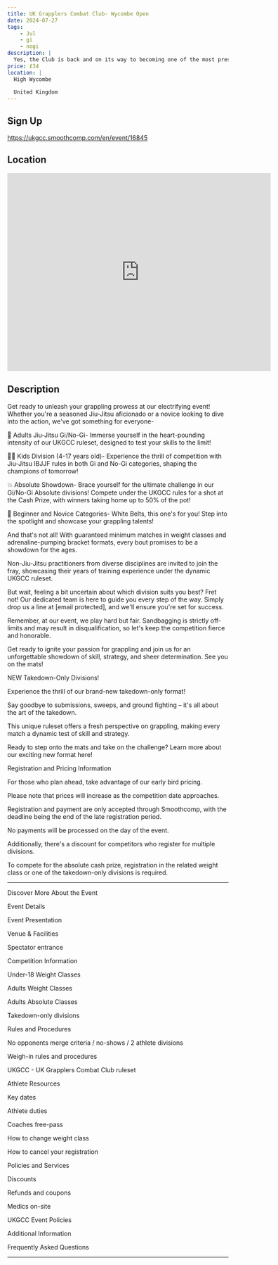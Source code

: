```yaml
---
title: UK Grapplers Combat Club- Wycombe Open
date: 2024-07-27
tags:
    - Jul
    - gi 
    - nogi 
description: |
  Yes, the Club is back and on its way to becoming one of the most prestigious grappling events in the UK! Join us for an action-packed day on the mats in our state-of-the-art venue, Wycombe Leisure Centre
price: £34
location: |
  High Wycombe
  
  United Kingdom
---
```

## Sign Up
https://ukgcc.smoothcomp.com/en/event/16845

## Location
<iframe src="https://www.google.com/maps/embed?pb=!1m18!1m12!1m3!1d12345.6789!2d-0.7615285!3d51.6143651!2m3!1f0!2f0!3f0!3m2!1i1024!2i768!4f13.1!3m3!1m2!1s0x0%3A0x0!2z51.6143651!5e0!3m2!1sen!2sus!4v1234567890" width="600" height="450" style="border:0;" allowfullscreen="" loading="lazy"></iframe>

## Description
Get ready to unleash your grappling prowess at our electrifying event! Whether you're a seasoned Jiu-Jitsu aficionado or a novice looking to dive into the action, we've got something for everyone-


🥋 Adults Jiu-Jitsu Gi/No-Gi- Immerse yourself in the heart-pounding intensity of our UKGCC ruleset, designed to test your skills to the limit!


👧👦 Kids Division (4-17 years old)- Experience the thrill of competition with Jiu-Jitsu IBJJF rules in both Gi and No-Gi categories, shaping the champions of tomorrow!


💥 Absolute Showdown- Brace yourself for the ultimate challenge in our Gi/No-Gi Absolute divisions! Compete under the UKGCC rules for a shot at the Cash Prize, with winners taking home up to 50% of the pot!


🌟 Beginner and Novice Categories- White Belts, this one's for you! Step into the spotlight and showcase your grappling talents!


And that's not all! With guaranteed minimum matches in weight classes and adrenaline-pumping bracket formats, every bout promises to be a showdown for the ages.


Non-Jiu-Jitsu practitioners from diverse disciplines are invited to join the fray, showcasing their years of training experience under the dynamic UKGCC ruleset.


But wait, feeling a bit uncertain about which division suits you best? Fret not! Our dedicated team is here to guide you every step of the way. Simply drop us a line at [email protected], and we'll ensure you're set for success.


Remember, at our event, we play hard but fair. Sandbagging is strictly off-limits and may result in disqualification, so let's keep the competition fierce and honorable.


Get ready to ignite your passion for grappling and join us for an unforgettable showdown of skill, strategy, and sheer determination. See you on the mats!


NEW Takedown-Only Divisions!


Experience the thrill of our brand-new takedown-only format!


Say goodbye to submissions, sweeps, and ground fighting – it's all about the art of the takedown.


This unique ruleset offers a fresh perspective on grappling, making every match a dynamic test of skill and strategy.


Ready to step onto the mats and take on the challenge? Learn more about our exciting new format here!


Registration and Pricing Information


For those who plan ahead, take advantage of our early bird pricing.


Please note that prices will increase as the competition date approaches.


Registration and payment are only accepted through Smoothcomp, with the deadline being the end of the late registration period. 


No payments will be processed on the day of the event.


Additionally, there's a discount for competitors who register for multiple divisions.


To compete for the absolute cash prize, registration in the related weight class or one of the takedown-only divisions is required.


------------------------------------


Discover More About the Event


Event Details



Event Presentation




Venue & Facilities




Spectator entrance



Competition Information



Under-18 Weight Classes




Adults Weight Classes




Adults Absolute Classes




Takedown-only divisions



Rules and Procedures



No opponents merge criteria / no-shows / 2 athlete divisions




Weigh-in rules and procedures




UKGCC - UK Grapplers Combat Club ruleset



Athlete Resources



Key dates


Athlete duties


Coaches free-pass




How to change weight class


How to cancel your registration



Policies and Services



Discounts


Refunds and coupons


Medics on-site




UKGCC Event Policies



Additional Information



Frequently Asked Questions



------------------------------------
